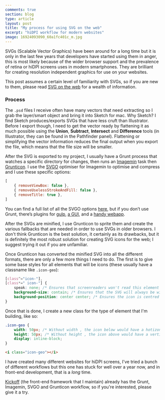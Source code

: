 ```yaml
---
comments: true
section: blog
type: article
layout: post
title: "My process for using SVG on the web"
excerpt: "hiDPI workflow for modern websites"
image: 16924093090_60a1fc401c_m.jpg
---
```

SVGs (Scalable Vector Graphics) have been around for a long time but it is only in the last few years that developers have started using them in anger, this is most likely because of the wider browser support and the prevalence of retina or hiDPI screens uses in modern smartphones. They are brilliant for creating resolution independent graphics for use on your websites.

This post assumes a certain level of familiarity with SVGs, so if you are new to them, please read [SVG on the web](https://svgontheweb.com/) for a wealth of information.

### Process
The `.psd` files I receive often have many vectors that need extracting so I grab the layer/smart object and bring it into Sketch for mac. Why Sketch? I find Sketch produces/exports SVGs that have less cruft than Illustrator. Before I export though, I need to get the vector ready by flattening it as much possible using the **Union**, **Subtract**, **Intersect** and **Difference** tools (in Illustrator, they can be found in the Pathfinder panel). Flattening or simplifying the vector information reduces the final output when you export the file, which means that the file size will be smaller.

After the SVG is exported to my project, I usually have a Grunt process that watches a specific directory for changes, then runs an [Imagemin](https://github.com/gruntjs/grunt-contrib-imagemin) task then [Grunticon](https://github.com/filamentgroup/grunticon). I use the [SVGO](https://github.com/imagemin/imagemin-svgo) optimiser for Imagemin to optimise and compress and I use these specific options:

```js
[
	{ removeViewBox: false },
	{ removeUselessStrokeAndFill: false },
	{ removeTitle: true },
]
```

You can find a full list of all the SVGO options [here](https://github.com/svg/svgo#what-it-can-do), but if you don’t use Grunt, there’s plugins for [gulp](https://github.com/ben-eb/gulp-svgmin), [a GUI](https://github.com/svg/svgo-gui), and a [handy webapp](https://jakearchibald.github.io/svgomg/).

After the SVGs are minified, I use Grunticon to sprite them and create the various fallbacks that are needed in order to use SVGs in older browsers. I don't think Grunticon is the best solution, it certainly as its drawbacks, but it is definitely the most robust solution for creating SVG icons for the web; I suggest trying it out if you are unfamiliar.

Once Grunticon has converted the minified SVG into all the different formats, there are only a few more things I need to do. The first is to give some base styles for all elements that will be icons (these usually have a classname like `.icon-geo`):

```css
[class^="icon-"],
[class*=" icon-"] {
	speak: none; /* Ensures that screenreaders won't read this element */
	background-size: contain; /* Ensures that the SVG will always be within the element that has this class */
	background-position: center center; /* Ensures the icon is centred within the element */
}
```

Once that is done, I create a new class for the type of element that I'm building, like so:

```css
.icon-geo {
	width: 50px; /* Without width , the icon below would have a hotizontsl size */
	height: 50px; /* Without height , the icon above would have a vertical size */
	display: inline-block;
}
```

```html
<i class="icon-geo"></i>
```

I have created many different websites for hiDPI screens, I've tried a bunch of different workflows but this one has stuck for well over a year now, and in front-end development, that is a *long* time.

[Kickoff](http://trykickoff.github.io) (the front-end framework that I maintain) already has the Grunt, Imagemin, SVGO and Grunticon workflow, so if you're interested, please give it a try.

